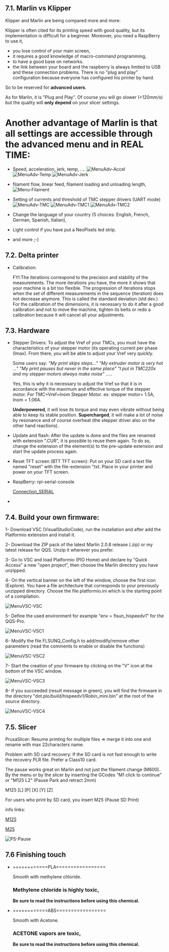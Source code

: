 
## 7.1. **Marlin vs Klipper**

Klipper and Marlin are being compared more and more:

Klipper is often cited for its printing speed with good quality, but its implementation is difficult for a beginner. 
Moreover, you need a RaspBerry to use it,
- you lose control of your main screen,
- it requires a good knowledge of macro-command programming,
- to have a good base on networks.
- the link between your board and the raspberry is always limited to USB and these connection problems.
There is no "plug and play" configuration because everyone has configured his printer by hand.

So to be reserved for **advanced users**.

As for Marlin, it is "Plug and Play". Of course you will go slower (<120mm/s) but the quality will **only depend** on your slicer settings.

# Another advantage of **Marlin** is that all settings are accessible through the advanced menu and in **REAL TIME**:
- Speed, acceleration, jerk, temp, ....
![MenuAdv-Accel](./menus/MenuAdv-Accel.png)
![MenuAdv-Temp](./menus/MenuAdv-Temp.png)
![MenuAdv-Jerk](./menus/MenuAdv-Jerk.png)

- filament flow, linear feed, filament loading and unloading length,
![Menu-Filament](./menus/MenuAdv-Filament.png)

- Setting of currents and threshold of TMC stepper drivers (UART mode)
![MenuAdv-TMC](./menus/MenuAdv-TMCCurrent.png)
![MenuAdv-TMC1](./menus/MenuAdv-TMCCycle.png)
![MenuAdv-TMC2](./menus/MenuAdv-TMCLimit.png)

- Change the language of your country (5 choices: English, French, German, Spanish, Italian),

- Light control if you have put a NeoPixels led strip.

- and more ;-) 

## 7.2. **Delta printer**

- Calibration:

  FYI:The iterations correspond to the precision and stability of the measurements. The more iterations you have, the more it shows that your machine is a bit too flexible. The progression of iterations stops when the set of different measurements in the sequence (iteration) does not decrease anymore. This is called the standard deviation (std dev.)
  For the calibration of the dimensions, it is necessary to do it after a good calibration and not to move the machine, tighten its belts or redo a calibration because it will cancel all your adjustments.

## 7.3. **Hardware**

  - Stepper Drivers:
    To adjust the Vref of your TMCs, you must have the characteristics of your stepper motor (its operating current per phase (Imax). 
    From there, you will be able to adjust your Vref very quickly.

    Some users say: 
    _"My print skips steps..."_ 
    _"My extruder motor is very hot ..."_
    _"My print pauses but never in the same place"_ 
    _"I put in TMC220x and my stepper motors always make noise"_
    .....

    Yes, this is why it is necessary to adjust the Vref so that it is in accordance with the maximum and effective torque of the stepper motor.
    For TMC=Vref=Inom Stepper Motor.
    ex: stepper motor= 1.5A, Inom = 1.06A.

    **Underpowered**, it will lose its torque and may even vibrate without being able to keep its stable position.
    **Supercharged**, it will make a lot of noise by resonance and of course overheat (the stepper driver also on the other hand reactions).

  - Update and flash:
    After the update is done and the files are renamed with extension ".CUR", it is possible to reuse them again. To do so, change the extension of the element(s) to the pre-update extension and start the update process again.

  - Reset TFT screen (BTT TFT screen):
    Put on your SD card a text file named "reset" with the file-extension "txt. Place in your printer and power on your TFT screen.

  - RaspBerry:
    rpi-serial-console

    [Connection_SERIAL](https://elinux.org/RPi_Serial_Connection#S.2FW:_Preventing_Linux_from_using_the_serial_port)

  - 

## 7.4. Build your own firmware:
    
1- Download VSC (VisualStudioCode), run the installation and after add the Platformio extension and install it. 

2- Download the ZIP pack of the latest Marlin 2.0.8 release (.zip) or my latest release for QQS. Unzip it wherever you prefer. 

3- Go to VSC and load Platformio (PIO Home) and declare by "Quick Access" a new "open project", then choose the Marlin directory you have unzipped. 

4- On the vertical banner on the left of the window, choose the first icon (Explore). You have a file architecture that corresponds to your previously unzipped directory. Choose the file platformio.ini which is the starting point of a compilation. 

![MenuVSC-VSC](./menus/MenuVSC-Window.png)

5- Define the used environment for example "env = flsun_hispeedv1" for the QQS-Pro.

![MenuVSC-VSC1](./menus/MenuVSC-Env.png) 

6- Modify the file FLSUNQ_Config.h to add/modify/remove other parameters (read the comments to enable or disable the functions)

![MenuVSC-VSC2](./menus/MenuVSC-Configs.png)

7- Start the creation of your firmware by clicking on the "V" icon at the bottom of the VSC window.

![MenuVSC-VSC3](./menus/MenuVSC-Commands.png)

8- If you succeeded (result message in green), you will find the firmware in the directory "dot.pio/build/hispeedv1/Robin_mini.bin" at the root of the source directory.

![MenuVSC-VSC4](./menus/MenuVSC-Builds.png)

## 7.5. **Slicer**

PrusaSlicer:
Resume printing for multiple files => merge it into one and rename with max 22characters name.

Problem with SD card recovery: If the SD card is not fast enough to write the recovery PLR file.
Prefer a Class10 card.

The pause works great on Marlin and not just the filament change (M600). 
By the menu or by the slicer by inserting the GCodes "M1 click to continue" or "M125 L2" (Pause Park and retract 2mm)

M125 [L<linear>] [P<bool>] [X<linear>] [Y<linear>] [Z<linear>]

For users who print by SD card, you insert M25 (Pause SD Print)

info links:

[M125](https://marlinfw.org/docs/gcode/M125.html)

[M25](https://marlinfw.org/docs/gcode/M025.html)

![PS-Pause](./images/PS-PausePrint.png)

## 7.6 Finishing touch

- ============PLA=================
  
  Smooth with methylene chloride.
  ### Methylene chloride is highly toxic, 
  **Be sure to read the instructions before using this chemical.** 

- ============ABS=================
  
  Smooth with Acetone.
  ### ACETONE vapors are toxic, 
  **Be sure to read the instructions before using this chemical.** 

